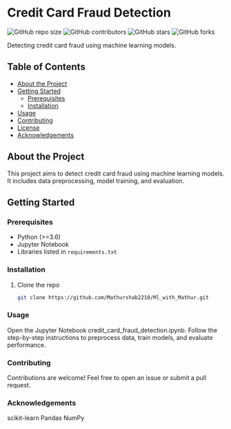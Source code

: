 # Credit Card Fraud Detection

![GitHub repo size](https://img.shields.io/github/repo-size/Mathurshab2210/Ml_with_Mathur)
![GitHub contributors](https://img.shields.io/github/contributors/Mathurshab2210/Ml_with_Mathur)
![GitHub stars](https://img.shields.io/github/stars/Mathurshab2210/Ml_with_Mathur?style=social)
![GitHub forks](https://img.shields.io/github/forks/Mathurshab2210/Ml_with_Mathur?style=social)

Detecting credit card fraud using machine learning models.

## Table of Contents
- [About the Project](#about-the-project)
- [Getting Started](#getting-started)
  - [Prerequisites](#prerequisites)
  - [Installation](#installation)
- [Usage](#usage)
- [Contributing](#contributing)
- [License](#license)
- [Acknowledgements](#acknowledgements)

## About the Project

This project aims to detect credit card fraud using machine learning models. It includes data preprocessing, model training, and evaluation.

## Getting Started

### Prerequisites

- Python (>=3.6)
- Jupyter Notebook
- Libraries listed in `requirements.txt`

### Installation

1. Clone the repo
   ```sh
   git clone https://github.com/Mathurshab2210/Ml_with_Mathur.git
### Usage
Open the Jupyter Notebook credit_card_fraud_detection.ipynb.
Follow the step-by-step instructions to preprocess data, train models, and evaluate performance.

### Contributing
Contributions are welcome! Feel free to open an issue or submit a pull request.


### Acknowledgements
scikit-learn
Pandas
NumPy
